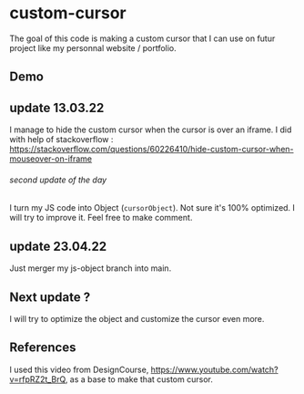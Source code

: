 # custom-cursor
The goal of this code is making a custom cursor that I can use on futur project like my personnal website / portfolio.

## Demo

## update 13.03.22
I manage to hide the custom cursor when the cursor is over an iframe. 
I did with help of stackoverflow : https://stackoverflow.com/questions/60226410/hide-custom-cursor-when-mouseover-on-iframe

###### second update of the day

I turn my JS code into Object (`cursorObject`). Not sure it's 100% optimized. I will try to improve it. Feel free to make comment.

## update 23.04.22
Just merger my js-object branch into main.

## Next update ?
I will try to optimize the object and customize the cursor even more.


## References

I used this video from DesignCourse, https://www.youtube.com/watch?v=rfpRZ2t_BrQ, as a base to make that custom cursor.
